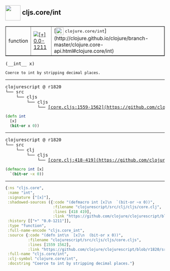 ## <img width="48px" valign="middle" src="http://i.imgur.com/Hi20huC.png"> cljs.core/int

 <table border="1">
<tr>
<td>function</td>
<td><a href="https://github.com/cljsinfo/api-refs/tree/0.0-1211"><img valign="middle" alt="[+] 0.0-1211" src="https://img.shields.io/badge/+-0.0--1211-lightgrey.svg"></a> </td>
<td>
[<img height="24px" valign="middle" src="http://i.imgur.com/1GjPKvB.png"> <samp>clojure.core/int</samp>](http://clojure.github.io/clojure/branch-master/clojure.core-api.html#clojure.core/int)
</td>
</tr>
</table>

 <samp>
(__int__ x)<br>
</samp>

```
Coerce to int by stripping decimal places.
```

---

 <pre>
clojurescript @ r1820
└── src
    └── cljs
        └── cljs
            └── <ins>[core.cljs:1559-1562](https://github.com/clojure/clojurescript/blob/r1820/src/cljs/cljs/core.cljs#L1559-L1562)</ins>
</pre>

```clj
(defn int
  [x]
  (bit-or x 0))
```


---

 <pre>
clojurescript @ r1820
└── src
    └── clj
        └── cljs
            └── <ins>[core.clj:418-419](https://github.com/clojure/clojurescript/blob/r1820/src/clj/cljs/core.clj#L418-L419)</ins>
</pre>

```clj
(defmacro int [x]
  `(bit-or ~x 0))
```

---

```clj
{:ns "cljs.core",
 :name "int",
 :signature ["[x]"],
 :shadowed-sources ({:code "(defmacro int [x]\n  `(bit-or ~x 0))",
                     :filename "clojurescript/src/clj/cljs/core.clj",
                     :lines [418 419],
                     :link "https://github.com/clojure/clojurescript/blob/r1820/src/clj/cljs/core.clj#L418-L419"}),
 :history [["+" "0.0-1211"]],
 :type "function",
 :full-name-encode "cljs.core_int",
 :source {:code "(defn int\n  [x]\n  (bit-or x 0))",
          :filename "clojurescript/src/cljs/cljs/core.cljs",
          :lines [1559 1562],
          :link "https://github.com/clojure/clojurescript/blob/r1820/src/cljs/cljs/core.cljs#L1559-L1562"},
 :full-name "cljs.core/int",
 :clj-symbol "clojure.core/int",
 :docstring "Coerce to int by stripping decimal places."}

```
